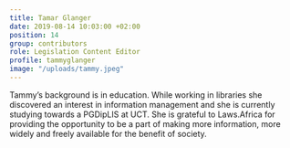 ```yaml
---
title: Tamar Glanger
date: 2019-08-14 10:03:00 +02:00
position: 14
group: contributors
role: Legislation Content Editor
profile: tammyglanger
image: "/uploads/tammy.jpeg"
---
```


Tammy’s background is in education. While working in libraries she discovered an interest in information management and she is currently studying towards a PGDipLIS at UCT. She is grateful to Laws.Africa for providing the opportunity to be a part of making more information, more widely and freely available for the benefit of society.